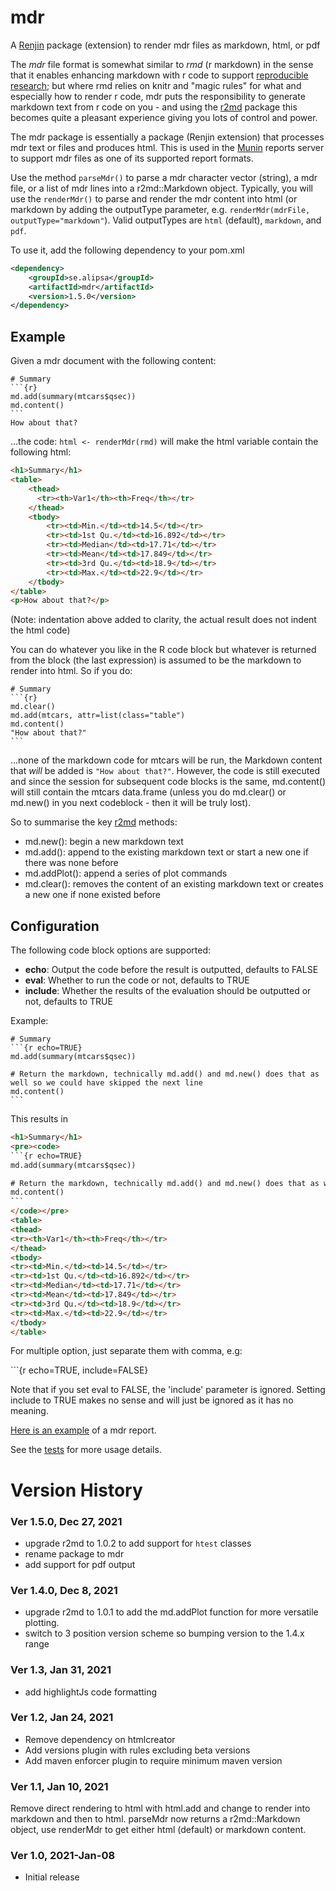 # mdr
A [Renjin](https://github.com/bedatadriven/renjin) package (extension) to render mdr files as markdown, html, or pdf

The *mdr* file format is somewhat similar to *rmd* (r markdown) in the sense that it enables enhancing markdown with r code to support
[reproducible research](https://en.wikipedia.org/wiki/Reproducibility#Reproducible_research_method); but
where rmd relies on knitr and "magic rules" for what and especially how to render r code, mdr puts the responsibility
to generate markdown text from r code on you - and using the [r2md](https://github.com/perNyfelt/r2md) package
this becomes quite a pleasant experience giving you lots of control and power.

The mdr package is essentially a package (Renjin extension) that processes mdr text or files and produces html. 
This is used in the [Munin](https://github.com/perNyfelt/munin) reports server to support mdr files as one of its supported report formats.

Use the method `parseMdr()` to parse a mdr character vector (string), a mdr file, or a list of mdr lines into a r2md::Markdown object.
Typically, you will use the `renderMdr()` to parse and render the mdr content into html (or markdown by adding the outputType parameter, 
e.g. `renderMdr(mdrFile, outputType="markdown"`). Valid outputTypes are `html` (default), `markdown`, and `pdf`.

To use it, add the following dependency to your pom.xml
```xml
<dependency>
    <groupId>se.alipsa</groupId>
    <artifactId>mdr</artifactId>
    <version>1.5.0</version>
</dependency>
```

## Example
Given a mdr document with the following content:

````
# Summary
```{r}
md.add(summary(mtcars$qsec))
md.content()
```
How about that?
````
...the code: `html <- renderMdr(rmd)` will make the html variable contain the following html:
```html
<h1>Summary</h1>
<table>
    <thead>
      <tr><th>Var1</th><th>Freq</th></tr>
    </thead>
    <tbody>
        <tr><td>Min.</td><td>14.5</td></tr>
        <tr><td>1st Qu.</td><td>16.892</td></tr>
        <tr><td>Median</td><td>17.71</td></tr>
        <tr><td>Mean</td><td>17.849</td></tr>
        <tr><td>3rd Qu.</td><td>18.9</td></tr>
        <tr><td>Max.</td><td>22.9</td></tr>
    </tbody>
</table>
<p>How about that?</p>
```
(Note: indentation above added to clarity, the actual result does not indent the html code)

You can do whatever you like in the R code block but whatever is returned from the block (the last expression) is 
assumed to be the markdown to render into html. So if you do:
````
# Summary
```{r}
md.clear()
md.add(mtcars, attr=list(class="table")
md.content()
"How about that?"
```
````

...none of the markdown code for mtcars will be run, the Markdown content that *will* be added is `"How about that?"`.
However, the code is still executed and since the session for subsequent code blocks is the same, md.content() will
still contain the mtcars data.frame (unless you do md.clear() or md.new() in you next codeblock - then it will be truly lost).

So to summarise the key [r2md](https://github.com/perNyfelt/r2md) methods:
- md.new(): begin a new markdown text
- md.add(): append to the existing markdown text or start a new one if there was none before
- md.addPlot(): append a series of plot commands 
- md.clear(): removes the content of an existing markdown text or creates a new one if none existed before

## Configuration
The following code block options are supported:

- **echo**: Output the code before the result is outputted, defaults to FALSE 
- **eval**: Whether to run the code or not, defaults to TRUE
- **include**: Whether the results of the evaluation should be outputted or not, defaults to TRUE

Example:
````
# Summary
```{r echo=TRUE}
md.add(summary(mtcars$qsec))

# Return the markdown, technically md.add() and md.new() does that as well so we could have skipped the next line
md.content()
```
````
This results in
````html
<h1>Summary</h1>
<pre><code>
```{r echo=TRUE}
md.add(summary(mtcars$qsec))

# Return the markdown, technically md.add() and md.new() does that as well so we could have skipped the next line
md.content()
```
</code></pre>
<table>
<thead>
<tr><th>Var1</th><th>Freq</th></tr>
</thead>
<tbody>
<tr><td>Min.</td><td>14.5</td></tr>
<tr><td>1st Qu.</td><td>16.892</td></tr>
<tr><td>Median</td><td>17.71</td></tr>
<tr><td>Mean</td><td>17.849</td></tr>
<tr><td>3rd Qu.</td><td>18.9</td></tr>
<tr><td>Max.</td><td>22.9</td></tr>
</tbody>
</table>
````

For multiple option, just separate them with comma, e.g:

\`\`\`{r echo=TRUE, include=FALSE}

Note that if you set eval to FALSE, the 'include' parameter is ignored. 
Setting include to TRUE makes no sense and will just be ignored as it has no meaning.

[Here is an example](https://github.com/perNyfelt/mdr2html/blob/main/src/test/resources/research.mdr) of a mdr report.

See the [tests](https://github.com/perNyfelt/mdr2html/blob/main/src/test/R/Mdr2htmlTest.R) for more usage details.

# Version History

### Ver 1.5.0, Dec 27, 2021
- upgrade r2md to 1.0.2 to add support for `htest` classes
- rename package to mdr
- add support for pdf output

### Ver 1.4.0, Dec 8, 2021
- upgrade r2md to 1.0.1 to add the md.addPlot function for more versatile plotting.
- switch to 3 position version scheme so bumping version to the 1.4.x range

### Ver 1.3, Jan 31, 2021
- add highlightJs code formatting

### Ver 1.2, Jan 24, 2021
- Remove dependency on htmlcreator
- Add versions plugin with rules excluding beta versions
- Add maven enforcer plugin to require minimum maven version

### Ver 1.1, Jan 10, 2021
Remove direct rendering to html with html.add and change to render into markdown and then to html.
parseMdr now returns a r2md::Markdown object, use renderMdr to get either html (default) or markdown content.

### Ver 1.0, 2021-Jan-08
- Initial release
